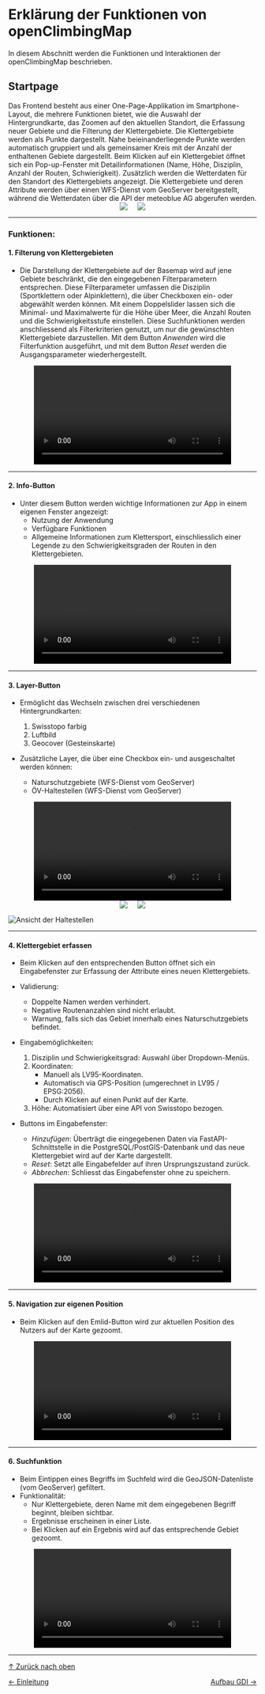 # Erklärung der Funktionen von openClimbingMap

<a id="top"></a>
In diesem Abschnitt werden die Funktionen und Interaktionen der openClimbingMap beschrieben.

## Startpage

<div id="startpage"></div>
Das Frontend besteht aus einer One-Page-Applikation im Smartphone-Layout, die mehrere Funktionen bietet, wie die Auswahl der Hintergrundkarte, das Zoomen auf den aktuellen Standort, die Erfassung neuer Gebiete und die Filterung der Klettergebiete. Die Klettergebiete werden als Punkte dargestellt. Nahe beieinanderliegende Punkte werden automatisch gruppiert und als gemeinsamer Kreis mit der Anzahl der enthaltenen Gebiete dargestellt. Beim Klicken auf ein Klettergebiet öffnet sich ein Pop-up-Fenster mit Detailinformationen (Name, Höhe, Disziplin, Anzahl der Routen, Schwierigkeit). Zusätzlich werden die Wetterdaten für den Standort des Klettergebiets angezeigt. Die Klettergebiete und deren Attribute werden über einen WFS-Dienst vom GeoServer bereitgestellt, während die Wetterdaten über die API der meteoblue AG abgerufen werden.

<div style="display: flex; justify-content: center; gap: 20px;">
  <img src="bilder/Klettergebiet.jpg" style="max-width: 45%; height: auto;">
  <img src="bilder/zoom.jpg" style="max-width: 45%; height: auto;">
</div>

---

### Funktionen:

#### 1. **Filterung von Klettergebieten**

- Die Darstellung der Klettergebiete auf der Basemap wird auf jene Gebiete beschränkt, die den eingegebenen Filterparametern entsprechen. Diese Filterparameter umfassen die Disziplin (Sportklettern oder Alpinklettern), die über Checkboxen ein- oder abgewählt werden können. Mit einem Doppelslider lassen sich die Minimal- und Maximalwerte für die Höhe über Meer, die Anzahl Routen und die Schwierigkeitsstufe einstellen. Diese Suchfunktionen werden anschliessend als Filterkriterien genutzt, um nur die gewünschten Klettergebiete darzustellen.
  Mit dem Button _Anwenden_ wird die Filterfunktion ausgeführt, und mit dem Button _Reset_ werden die Ausgangsparameter wiederhergestellt.

<div style="text-align: center;">
  <video width="400" controls>
    <source src="videos/filter.mp4" type="video/mp4">
    Dein Browser unterstützt das Video-Tag nicht.
  </video>
</div>

---

#### 2. **Info-Button**

- Unter diesem Button werden wichtige Informationen zur App in einem eigenen Fenster angezeigt:
  - Nutzung der Anwendung
  - Verfügbare Funktionen
  - Allgemeine Informationen zum Klettersport, einschliesslich einer Legende zu den Schwierigkeitsgraden der Routen in den Klettergebieten.

<div style="text-align: center;">
  <video width="400" controls>
    <source src="videos/Info.mp4" type="video/mp4">
    Dein Browser unterstützt das Video-Tag nicht.
  </video>
</div>

---

#### 3. **Layer-Button**

- Ermöglicht das Wechseln zwischen drei verschiedenen Hintergrundkarten:

  1. Swisstopo farbig
  2. Luftbild
  3. Geocover (Gesteinskarte)

- Zusätzliche Layer, die über eine Checkbox ein- und ausgeschaltet werden können:
  - Naturschutzgebiete (WFS-Dienst vom GeoServer)
  - ÖV-Haltestellen (WFS-Dienst vom GeoServer)

<div style="text-align: center;">
  <video width="400" controls>
    <source src="videos/Hintergrund.mp4" type="video/mp4">
    Dein Browser unterstützt das Video-Tag nicht.
  </video>
</div>

<div style="display: flex; justify-content: center; gap: 20px;">
  <img src="bilder/Haltestellen.png" style="max-width: 45%; height: auto;">
  <img src="bilder/zoom.jpg" style="max-width: 45%; height: auto;">
</div>

![Ansicht der Haltestellen](bilder/Haltestellen.png)

---

#### 4. **Klettergebiet erfassen**

- Beim Klicken auf den entsprechenden Button öffnet sich ein Eingabefenster zur Erfassung der Attribute eines neuen Klettergebiets.

- Validierung:

  - Doppelte Namen werden verhindert.
  - Negative Routenanzahlen sind nicht erlaubt.
  - Warnung, falls sich das Gebiet innerhalb eines Naturschutzgebiets befindet.

- Eingabemöglichkeiten:

  1. Disziplin und Schwierigkeitsgrad: Auswahl über Dropdown-Menüs.
  2. Koordinaten:
     - Manuell als LV95-Koordinaten.
     - Automatisch via GPS-Position (umgerechnet in LV95 / EPSG:2056).
     - Durch Klicken auf einen Punkt auf der Karte.
  3. Höhe: Automatisiert über eine API von Swisstopo bezogen.

- Buttons im Eingabefenster:
  - _Hinzufügen_: Überträgt die eingegebenen Daten via FastAPI-Schnittstelle in die PostgreSQL/PostGIS-Datenbank und das neue Klettergebiet wird auf der Karte dargestellt.
  - _Reset_: Setzt alle Eingabefelder auf ihren Ursprungszustand zurück.
  - _Abbrechen_: Schliesst das Eingabefenster ohne zu speichern.

<div style="text-align: center;">
  <video width="400" controls>
    <source src="videos/Erfassen.mp4" type="video/mp4">
    Dein Browser unterstützt das Video-Tag nicht.
  </video>
</div>

---

#### 5. **Navigation zur eigenen Position**

- Beim Klicken auf den Emlid-Button wird zur aktuellen Position des Nutzers auf der Karte gezoomt.

<div style="text-align: center;">
  <video width="400" controls>
    <source src="videos/Emlid.mp4" type="video/mp4">
    Dein Browser unterstützt das Video-Tag nicht.
  </video>
</div>

---

#### 6. **Suchfunktion**

- Beim Eintippen eines Begriffs im Suchfeld wird die GeoJSON-Datenliste (vom GeoServer) gefiltert.
- Funktionalität:
  - Nur Klettergebiete, deren Name mit dem eingegebenen Begriff beginnt, bleiben sichtbar.
  - Ergebnisse erscheinen in einer Liste.
  - Bei Klicken auf ein Ergebnis wird auf das entsprechende Gebiet gezoomt.

<div style="text-align: center;">
  <video width="400" controls>
    <source src="videos/Suchen.mp4" type="video/mp4">
    Dein Browser unterstützt das Video-Tag nicht.
  </video>
</div>

---

[↑ Zurück nach oben](#top)

<div style="display: flex; justify-content: space-between;">
  <div>
    <a href="einleitung.html">← Einleitung</a>
  </div>
  <div>
    <a href="aufbauGDI.html">Aufbau GDI →</a>
  </div>
</div>

